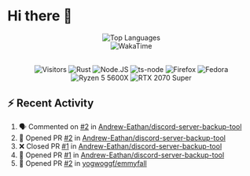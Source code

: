 # Hi there 👋

<p align="center">
<img src="https://github-readme-stats.vercel.app/api/top-langs/?username=Zubbbz&layout=compact&hide_border=true&langs_count=999&theme=dark&bg_color=00000000" alt="Top Languages">
	<br/>
<img src="https://github-readme-stats.vercel.app/api/wakatime?username=Zubbbz&layout=compact&custom_title=My%20Week&hide_border=true&theme=dark&bg_color=00000000" alt="WakaTime"/>
	<br/><br/>
	<p align="center">
		<img src="https://visitor-badge.laobi.icu/badge?page_id=Zubbbz" alt="Visitors"/>
		<img src="https://img.shields.io/badge/Rust-000000?style=flat&logo=rust&logoColor=white" alt="Rust">
		<img src="https://img.shields.io/badge/Node.js-339933?style=flat&logo=nodedotjs&logoColor=white" alt="Node.JS">
		<img src="https://img.shields.io/badge/ts--node-3178C6?style=flat&logo=ts-node&logoColor=white" alt="ts-node">
		<img src="https://img.shields.io/badge/Firefox_Browser-FF7139?style=flat&logo=Firefox-Browser&logoColor=white" alt="Firefox">
		<img src="https://img.shields.io/badge/Fedora-294172?style=flat&logo=fedora&logoColor=white" alt="Fedora">
		<img src="https://img.shields.io/badge/AMD%20Ryzen_5_5600X-ED1C24?style=flat&logo=amd&logoColor=white" alt="Ryzen 5 5600X">
		<img src="https://img.shields.io/badge/NVIDIA-RTX 2070 Super-76B900?style=flat&logo=nvidia&logoColor=white" alt="RTX 2070 Super">
	</p>
</p>

## ⚡ Recent Activity
<!--START_SECTION:activity-->
1. 🗣 Commented on [#2](https://github.com/Andrew-Eathan/discord-server-backup-tool/issues/2) in [Andrew-Eathan/discord-server-backup-tool](https://github.com/Andrew-Eathan/discord-server-backup-tool)
2. 💪 Opened PR [#2](https://github.com/Andrew-Eathan/discord-server-backup-tool/pull/2) in [Andrew-Eathan/discord-server-backup-tool](https://github.com/Andrew-Eathan/discord-server-backup-tool)
3. ❌ Closed PR [#1](https://github.com/Andrew-Eathan/discord-server-backup-tool/pull/1) in [Andrew-Eathan/discord-server-backup-tool](https://github.com/Andrew-Eathan/discord-server-backup-tool)
4. 💪 Opened PR [#1](https://github.com/Andrew-Eathan/discord-server-backup-tool/pull/1) in [Andrew-Eathan/discord-server-backup-tool](https://github.com/Andrew-Eathan/discord-server-backup-tool)
5. 💪 Opened PR [#2](https://github.com/yogwoggf/emmyfall/pull/2) in [yogwoggf/emmyfall](https://github.com/yogwoggf/emmyfall)
<!--END_SECTION:activity-->
